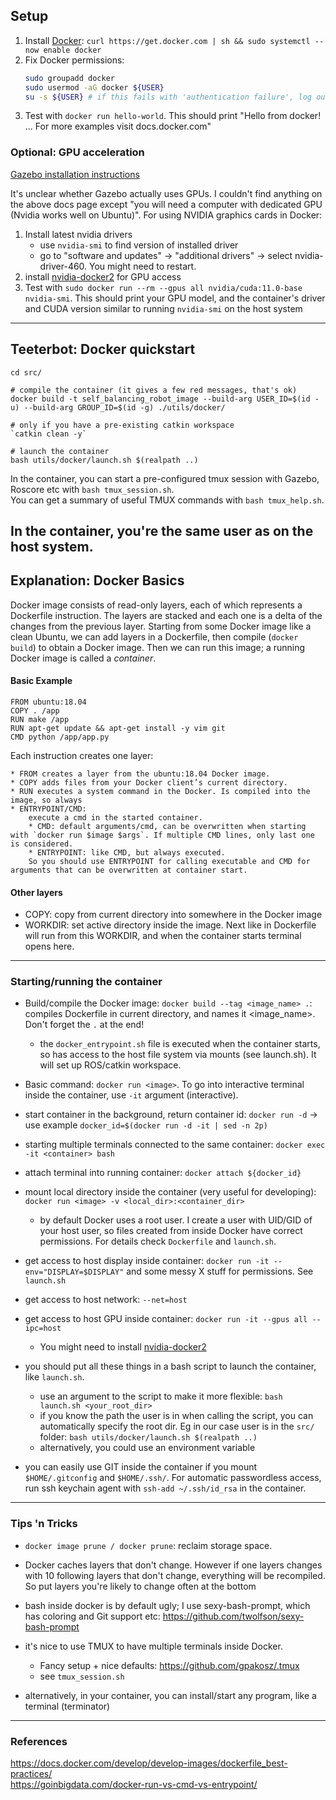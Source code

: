 ## Setup

1. Install [Docker](https://docs.docker.com/engine/install/ubuntu/): `curl https://get.docker.com | sh && sudo systemctl --now enable docker`
2. Fix Docker permissions:
    ```bash
    sudo groupadd docker
    sudo usermod -aG docker ${USER}
    su -s ${USER} # if this fails with 'authentication failure', log out and log back in (or reboot)
    ```
3. Test with `docker run hello-world`. This should print "Hello from docker! ... For more examples visit docs.docker.com"


### Optional: GPU acceleration

[Gazebo installation instructions](http://gazebosim.org/tutorials?tut=guided_b1&cat=)

It's unclear whether Gazebo actually uses GPUs. 
I couldn't find anything on the above docs page except "you will need a computer with dedicated GPU (Nvidia works well on Ubuntu)".
For using NVIDIA graphics cards in Docker:
 1. Install latest nvidia drivers
     * use `nvidia-smi` to find version of installed driver
     * go to "software and updates" -> "additional drivers" -> select nvidia-driver-460. You might need to restart.
 2. install [nvidia-docker2](https://docs.nvidia.com/datacenter/cloud-native/container-toolkit/install-guide.html#docker) for GPU access
 3. Test with `sudo docker run --rm --gpus all nvidia/cuda:11.0-base nvidia-smi`. 
     This should print your GPU model, and the container's driver and CUDA version similar to running `nvidia-smi` on the host system

<!-- * For AMD: install latest driver: [https://amdgpu-install.readthedocs.io/en/latest/](https://amdgpu-install.readthedocs.io/en/latest/) -->

----
## Teeterbot: Docker quickstart

```
cd src/

# compile the container (it gives a few red messages, that's ok)
docker build -t self_balancing_robot_image --build-arg USER_ID=$(id -u) --build-arg GROUP_ID=$(id -g) ./utils/docker/

# only if you have a pre-existing catkin workspace
`catkin clean -y`

# launch the container
bash utils/docker/launch.sh $(realpath ..)
```

In the container, you can start a pre-configured tmux session with Gazebo, Roscore etc with `bash tmux_session.sh`.  
You can get a summary of useful TMUX commands with `bash tmux_help.sh`.

In the container, you're the same user as on the host system.
---- 

## Explanation: Docker Basics
Docker image consists of read-only layers, each of which represents a Dockerfile instruction. 
The layers are stacked and each one is a delta of the changes from the previous layer.
Starting from some Docker image like a clean Ubuntu, we can add layers in a Dockerfile, then compile (`docker build`) to obtain a Docker image.
Then we can run this image; a running Docker image is called a _container_.

#### Basic Example

```Docker
FROM ubuntu:18.04
COPY . /app
RUN make /app
RUN apt-get update && apt-get install -y vim git
CMD python /app/app.py
```

Each instruction creates one layer:

    * FROM creates a layer from the ubuntu:18.04 Docker image.
    * COPY adds files from your Docker client’s current directory.
    * RUN executes a system command in the Docker. Is compiled into the image, so always
    * ENTRYPOINT/CMD:
        execute a cmd in the started container.
        * CMD: default arguments/cmd, can be overwritten when starting with `docker run $image $args`. If multiple CMD lines, only last one is considered.
        * ENTRYPOINT: like CMD, but always executed.
        So you should use ENTRYPOINT for calling executable and CMD for arguments that can be overwritten at container start.

#### Other layers

* COPY: copy from current directory into somewhere in the Docker image
* WORKDIR: set active directory inside the image. Next like in Dockerfile will run from this WORKDIR, and when the container starts terminal opens here.

---- 
### Starting/running the container

* Build/compile the Docker image: `docker build --tag <image_name> .`: compiles Dockerfile in current directory, and names it <image_name>. Don't forget the `.` at the end!
    * the `docker_entrypoint.sh` file is executed when the container starts, so has access to the host file system via mounts (see launch.sh). It will set up ROS/catkin workspace.

* Basic command: `docker run <image>`.
    To go into interactive terminal inside the container, use `-it` argument (interactive).

* start container in the background, return container id: `docker run -d` -> use example `docker_id=$(docker run -d -it | sed -n 2p)`
* starting multiple terminals connected to the same container: `docker exec -it <container> bash`
* attach terminal into running container: `docker attach ${docker_id}`

* mount local directory inside the container (very useful for developing):
    `docker run <image> -v <local_dir>:<container_dir>`

    * by default Docker uses a root user. I create a user with UID/GID of your host user, so files created from inside Docker have correct permissions. For details check `Dockerfile` and `launch.sh`.

* get access to host display inside container: `docker run -it --env="DISPLAY=$DISPLAY"` and some messy X stuff for permissions. See `launch.sh`

* get access to host network: `--net=host`

* get access to host GPU inside container: `docker run -it --gpus all --ipc=host`
    * You might need to install [nvidia-docker2](https://docs.nvidia.com/datacenter/cloud-native/container-toolkit/install-guide.html#docker)

* you should put all these things in a bash script to launch the container, like `launch.sh`. 
    * use an argument to the script to make it more flexible: `bash launch.sh <your_root_dir>`
    * if you know the path the user is in when calling the script, you can automatically specify the root dir. 
    Eg in our case user is in the `src/` folder: `bash utils/docker/launch.sh $(realpath ..)`
    * alternatively, you could use an environment variable  

* you can easily use GIT inside the container if you mount `$HOME/.gitconfig` and `$HOME/.ssh/`. 
  For automatic passwordless access, run ssh keychain agent with `ssh-add ~/.ssh/id_rsa` in the container.

---- 
### Tips 'n Tricks

* `docker image prune / docker prune`: reclaim storage space.

* Docker caches layers that don't change. However if one layers changes with 10 following layers that don't change, everything will be recompiled.
    So put layers you're likely to change often at the bottom

*  bash inside docker is by default ugly; I use sexy-bash-prompt, which has coloring and Git support etc: https://github.com/twolfson/sexy-bash-prompt

* it's nice to use TMUX to have multiple terminals inside Docker. 
    * Fancy setup + nice defaults: https://github.com/gpakosz/.tmux
    * see `tmux_session.sh`
  
* alternatively, in your container, you can install/start any program, like a terminal (terminator)

----
### References
https://docs.docker.com/develop/develop-images/dockerfile_best-practices/  
https://goinbigdata.com/docker-run-vs-cmd-vs-entrypoint/


